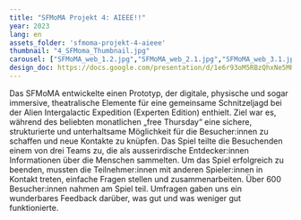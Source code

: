```yaml
---
title: "SFMoMA Projekt 4: AIEEE!!"
year: 2023
lang: en
assets_folder: 'sfmoma-projekt-4-aieee'
thumbnail: "4_SFMoma_Thumbnail.jpg"
carousel: ["SFMoMA_web_1.2.jpg","SFMoMA_web_2.1.jpg","SFMoMA_web_3.1.jpg","SFMoMA_web_4.png","SFMoMA_web_5.jpeg","SFMoma_web_6.jpeg","SFMoMA_web_7.jpg","SFMoMA_web_8.jpeg","SFMoMA_web_9.png"]
design_doc: https://docs.google.com/presentation/d/1e6r93oM5RBzQhxNe5MRNwcG-t1tnNJy7ugcTwMwUz4c/edit#slide=id.g226f97e87d2_0_0/
---
```


Das SFMoMA entwickelte einen Prototyp, der digitale, physische und sogar immersive, theatralische Elemente für eine gemeinsame Schnitzeljagd bei der Alien Intergalactic Expedition (Experten Edition) enthielt. Ziel war es, während des beliebten monatlichen „free Thursday“ eine sichere, strukturierte und unterhaltsame Möglichkeit für die Besucher:innen zu schaffen und neue Kontakte zu knüpfen. Das Spiel teilte die Besuchenden einem von drei Teams zu, die als ausserirdische Entdecker:innen Informationen über die Menschen sammelten. Um das Spiel erfolgreich zu beenden, mussten die Teilnehmer:innen mit anderen Spieler:innen in Kontakt treten, einfache Fragen stellen und zusammenarbeiten. Über 600 Besucher:innen nahmen am Spiel teil. Umfragen gaben uns ein wunderbares Feedback darüber, was gut und was weniger gut funktionierte.
